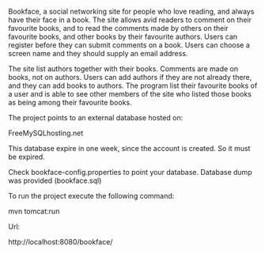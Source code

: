 Bookface, a social networking site for people who love reading, and always have their face in a book. The site allows avid readers to comment on their favourite books, and to read the comments made by others on their favourite books, and other books by their favourite authors. Users can register before they can submit comments on a book. Users can choose a screen name and they should supply an email address. 

The site list authors together with their books. Comments are made on books, not on authors. Users can add authors if they are not already there, and they can add books to authors. The program list their favourite books of a user and is able to see other members of the site who listed those books as being among their favourite books.


The project points to an external database hosted on:

FreeMySQLhosting.net

This database expire in one week, since the account is created. So it must be expired. 

Check bookface-config.properties to point your database. Database dump was provided (bookface.sql)

To run the project execute the following command:

mvn tomcat:run

Url:

http://localhost:8080/bookface/

